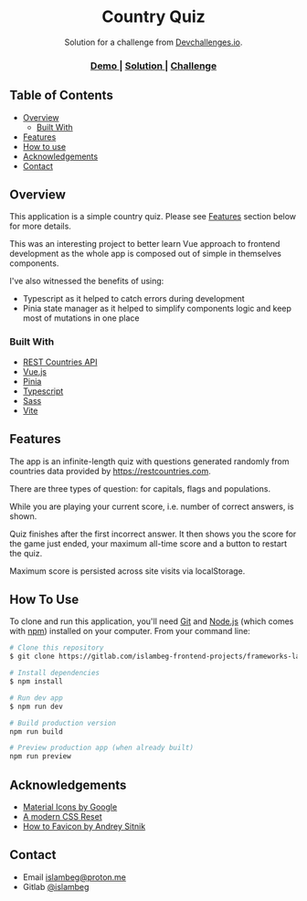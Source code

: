 <h1 align="center">Country Quiz</h1>

<div align="center">
   Solution for a challenge from  <a href="http://devchallenges.io" target="_blank">Devchallenges.io</a>.
</div>

<div align="center">
  <h3>
    <a href="https://country-quiz.islambeg.me/">
      Demo
    </a>
    <span> | </span>
    <a href="https://gitlab.com/islambeg-frontend-projects/frameworks-land/country-quiz">
      Solution
    </a>
    <span> | </span>
    <a href="https://devchallenges.io/challenges/Bu3G2irnaXmfwQ8sZkw8">
      Challenge
    </a>
  </h3>
</div>

## Table of Contents

- [Overview](#overview)
  - [Built With](#built-with)
- [Features](#features)
- [How to use](#how-to-use)
- [Acknowledgements](#acknowledgements)
- [Contact](#contact)

## Overview

This application is a simple country quiz. Please see [Features](#features) section below for more details.

This was an interesting project to better learn Vue approach to frontend development
as the whole app is composed out of simple in themselves components.

I've also witnessed the benefits of using:

- Typescript as it helped to catch errors during development
- Pinia state manager as it helped to simplify components logic and keep most of mutations in one place

### Built With

- [REST Countries API](https://restcountries.com/)
- [Vue.js](https://vuejs.org/)
- [Pinia](https://pinia.vuejs.org/)
- [Typescript](https://www.typescriptlang.org/)
- [Sass](https://sass-lang.com/)
- [Vite](vitejs.dev/)

## Features

The app is an infinite-length quiz with questions generated randomly from countries data provided by https://restcountries.com.

There are three types of question: for capitals, flags and populations.

While you are playing your current score, i.e. number of correct answers, is shown.

Quiz finishes after the first incorrect answer. It then shows you the score for the game just ended, your maximum all-time score and a button to restart the quiz.

Maximum score is persisted across site visits via localStorage.

## How To Use

To clone and run this application, you'll need [Git](https://git-scm.com) and [Node.js](https://nodejs.org/en/download/) (which comes with [npm](http://npmjs.com)) installed on your computer. From your command line:

```bash
# Clone this repository
$ git clone https://gitlab.com/islambeg-frontend-projects/frameworks-land/country-quiz

# Install dependencies
$ npm install

# Run dev app
$ npm run dev

# Build production version
npm run build

# Preview production app (when already built)
npm run preview
```

## Acknowledgements

- [Material Icons by Google](https://material.io/resources/icons/?style=round)
- [A modern CSS Reset](https://piccalil.li/blog/a-modern-css-reset/)
- [How to Favicon by Andrey Sitnik](https://evilmartians.com/chronicles/how-to-favicon-in-2021-six-files-that-fit-most-needs)

## Contact

- Email islambeg@proton.me
- Gitlab [@islambeg](https://gitlab.com/islambeg)
